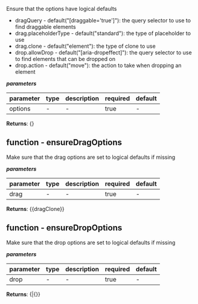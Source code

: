  Ensure that the options have logical defaults   - dragQuery - default("[draggable='true']"): the query selector to use to find draggable elements   - drag.placeholderType - default("standard"): the type of placeholder to use   - drag.clone - default("element"): the type of clone to use   - drop.allowDrop - default("[aria-dropeffect]"): the query selector to use to find elements that can be dropped on   - drop.action - default("move"): the action to take when dropping an element  ***parameters***|parameter|type|description|required|default||---------|----|-----------|--------|-------||options|-|-|true|-|**Returns**: {}## function - ensureDragOptionsMake sure that the drag options are set to logical defaults if missing***parameters***|parameter|type|description|required|default||---------|----|-----------|--------|-------||drag|-|-|true|-|**Returns**: {{dragClone}}## function - ensureDropOptionsMake sure that the drop options are set to logical defaults if missing***parameters***|parameter|type|description|required|default||---------|----|-----------|--------|-------||drop|-|-|true|-|**Returns**: {|{}}